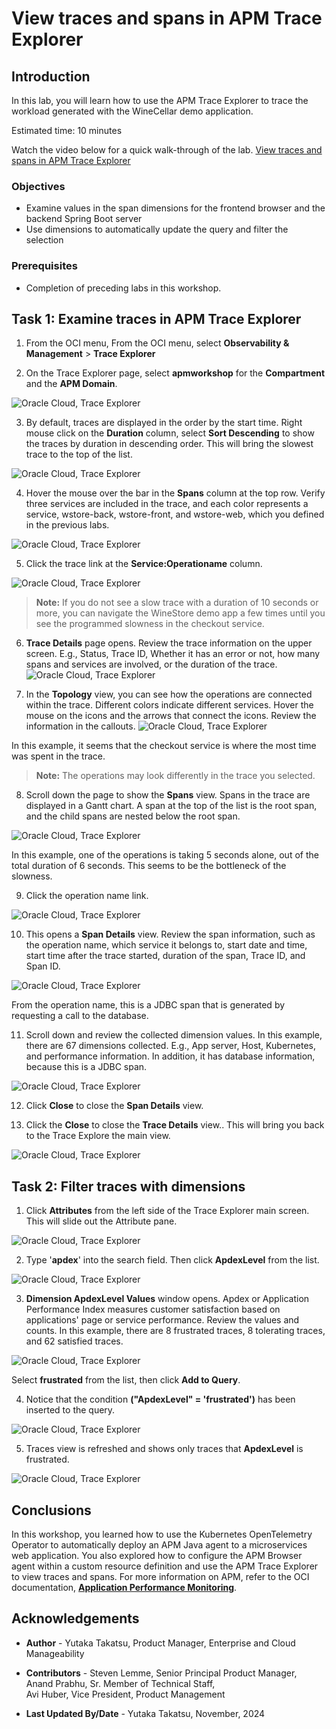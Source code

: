 # View traces and spans in APM Trace Explorer

## Introduction

In this lab, you will learn how to use the APM Trace Explorer to trace the workload generated with the WineCellar demo application.

Estimated time: 10 minutes

Watch the video below for a quick walk-through of the lab.
[View traces and spans in APM Trace Explorer](videohub:1_ax6iqqu1)

### Objectives

*	Examine values in the span dimensions for the frontend browser and the backend Spring Boot server
* Use dimensions to automatically update the query and filter the selection

### Prerequisites

* Completion of preceding labs in this workshop.


## Task 1: Examine traces in APM Trace Explorer

1.  From the OCI menu, From the OCI menu, select **Observability & Management** > **Trace Explorer**

2.  On the Trace Explorer page, select **apmworkshop** for the **Compartment** and the **APM Domain**.

   ![Oracle Cloud, Trace Explorer](images/1-2-trace-explorer.png " ")

3.	By default, traces are displayed in the order by the start time. Right mouse click on the **Duration** column, select **Sort Descending** to show the traces by duration in descending order. This will bring the slowest trace to the top of the list.

   ![Oracle Cloud, Trace Explorer](images/1-3-trace-explorer-sort.png " ")

4. Hover the mouse over the bar in the **Spans** column at the top row. Verify three services are included in the trace, and each color represents a service, wstore-back, wstore-front, and wstore-web, which you defined in the previous labs.

  ![Oracle Cloud, Trace Explorer](images/1-4-trace-explorer-services.png " ")

5.	Click the trace link at the **Service:Operationame** column.

   ![Oracle Cloud, Trace Explorer](images/1-5-trace-explorer-link.png " ")

   >**Note:** If you do not see a slow trace with a duration of 10 seconds or more, you can navigate the WineStore demo app a few times until you see the programmed slowness in the checkout service.

6. **Trace Details** page opens. Review the trace information on the upper screen. E.g., Status, Trace ID, Whether it has an error or not, how many spans and services are involved, or the duration of the trace.
   ![Oracle Cloud, Trace Explorer](images/1-6-trace-details.png " ")

7. In the **Topology** view, you can see how the operations are connected within the trace. Different colors indicate different services. Hover the mouse on the icons and the arrows that connect the icons. Review the information in the callouts.
  ![Oracle Cloud, Trace Explorer](images/1-7-toplogy-arrows.png " ")

  In this example, it seems that the checkout service is where the most time was spent in the trace.

  >**Note:** The operations may look differently in the trace you selected.

8. Scroll down the page to show the **Spans** view. Spans in the trace are displayed in a Gantt chart. A span at the top of the list is the root span, and the child spans are nested below the root span.

  ![Oracle Cloud, Trace Explorer](images/1-8-waterfalls.png " ")

  In this example, one of the operations is taking 5 seconds alone, out of the total duration of 6 seconds. This seems to be the bottleneck of the slowness.

9. Click the operation name link.

  ![Oracle Cloud, Trace Explorer](images/1-9-waterfall-jdbc.png " ")

10. This opens a **Span Details** view. Review the span information, such as the operation name, which service it belongs to, start date and time, start time after the trace started, duration of the span, Trace ID, and Span ID.

  ![Oracle Cloud, Trace Explorer](images/1-10-span-details.png " ")

  From the operation name, this is a JDBC span that is generated by requesting a call to the database.

11. Scroll down and review the collected dimension values. In this example, there are 67 dimensions collected. E.g., App server, Host, Kubernetes, and performance information. In addition, it has database information, because this is a JDBC span.

  ![Oracle Cloud, Trace Explorer](images/1-11-span-details-db.png " ")

12. Click **Close** to close the **Span Details** view.

13. Click the **Close** to close the **Trace Details** view.. This will bring you back to the Trace Explore the main view.

  ![Oracle Cloud, Trace Explorer](images/1-13-close.png " ")

## Task 2: Filter traces with dimensions

1. Click **Attributes** from the left side of the Trace Explorer main screen. This will slide out the Attribute pane.

  ![Oracle Cloud, Trace Explorer](images/2-1-trace-ex.png " ")

2. Type '**apdex**' into the search field. Then click **ApdexLevel** from the list.

  ![Oracle Cloud, Trace Explorer](images/2-2-attributes.png " ")

3. **Dimension ApdexLevel Values** window opens. Apdex or Application Performance Index measures customer satisfaction based on applications' page or service performance. Review the values and counts. In this example, there are 8 frustrated traces, 8 tolerating traces, and 62 satisfied traces.

  ![Oracle Cloud, Trace Explorer](images/2-3-dimention.png " ")

  Select **frustrated** from the list, then click **Add to Query**.

4. Notice that the condition  **("ApdexLevel" = 'frustrated')** has been inserted to the query. 

  ![Oracle Cloud, Trace Explorer](images/2-4-apdex-query.png " ")

5. Traces view is refreshed and shows only traces that **ApdexLevel** is frustrated.

  ![Oracle Cloud, Trace Explorer](images/2-5-apdex-results.png " ")





## Conclusions

In this workshop, you learned how to use the Kubernetes OpenTelemetry Operator to automatically deploy an APM Java agent to a microservices web application. You also explored how to configure the APM Browser agent within a custom resource definition and use the APM Trace Explorer to view traces and spans. For more information on APM, refer to the OCI documentation, **[Application Performance Monitoring](https://docs.oracle.com/en-us/iaas/application-performance-monitoring/index.html)**.


## Acknowledgements

* **Author** - Yutaka Takatsu, Product Manager, Enterprise and Cloud Manageability
- **Contributors** - Steven Lemme, Senior Principal Product Manager,  
Anand Prabhu, Sr. Member of Technical Staff,  
Avi Huber, Vice President, Product Management
* **Last Updated By/Date** - Yutaka Takatsu, November, 2024
